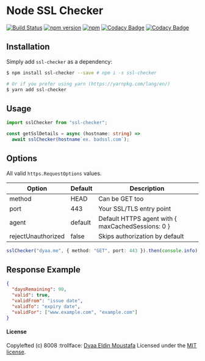 # Node SSL Checker

[![Build Status](https://github.com/dyaa/ssl-checker/workflows/test-sslChecker/badge.svg)](https://github.com/dyaa/ssl-checker/actions)
[![npm version](https://badge.fury.io/js/ssl-checker.svg)](https://badge.fury.io/js/ssl-checker) [![npm](https://img.shields.io/npm/dt/ssl-checker.svg)](https://github.com/dyaa/node-ssl-checker)
[![Codacy Badge](https://app.codacy.com/project/badge/Coverage/48857294fa4a42b79710ffc87b58a72b)](https://www.codacy.com/gh/dyaa/ssl-checker/dashboard?utm_source=github.com&utm_medium=referral&utm_content=dyaa/ssl-checker&utm_campaign=Badge_Coverage)
[![Codacy Badge](https://app.codacy.com/project/badge/Grade/48857294fa4a42b79710ffc87b58a72b)](https://www.codacy.com/gh/dyaa/ssl-checker/dashboard?utm_source=github.com&utm_medium=referral&utm_content=dyaa/ssl-checker&utm_campaign=Badge_Grade)

## Installation

Simply add `ssl-checker` as a dependency:

```bash
$ npm install ssl-checker --save # npm i -s ssl-checker

# Or if you prefer using yarn (https://yarnpkg.com/lang/en/)
$ yarn add ssl-checker
```

## Usage

```ts
import sslChecker from "ssl-checker";

const getSslDetails = async (hostname: string) =>
  await sslChecker(hostname`ex. badssl.com`);
```

## Options

All valid `https.RequestOptions` values.

| Option             | Default | Description                                       |
| ------------------ | ------- | ------------------------------------------------- |
| method             | HEAD    | Can be GET too                                    |
| port               | 443     | Your SSL/TLS entry point                          |
| agent              | default | Default HTTPS agent with { maxCachedSessions: 0 } |
| rejectUnauthorized | false   | Skips authorization by default                    |

```ts
sslChecker("dyaa.me", { method: "GET", port: 443 }).then(console.info);
```

## Response Example

```json
{
  "daysRemaining": 90,
  "valid": true,
  "validFrom": "issue date",
  "validTo": "expiry date",
  "validFor": ["www.example.com", "example.com"]
}
```

#### License

Copylefted (c) 8008 :trollface: [Dyaa Eldin Moustafa][1] Licensed under the [MIT license][2].

[1]: https://dyaa.me/
[2]: https://github.com/dyaa/node-ssl-checker/blob/master/LICENSE
